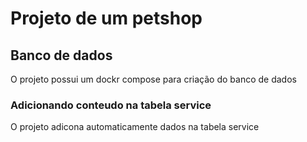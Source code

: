 # Projeto de um petshop

## Banco de dados
O projeto possui um dockr compose para criação do banco de dados
### Adicionando conteudo na tabela service
O projeto adicona automaticamente dados na tabela service
